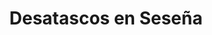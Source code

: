 ---
id: 'service-15'
title: 'Desatascos en Seseña'
titleMeta: "Desatascos y Poceros en Seseña - Servicio Profesional 24/7"
lugar: 'Seseña'
mediumImage: 'desatascossesena-lg.webp'
largeImage: 'desatascossesena-md.webp'
metaContent: "Desatascos y Poceros en Seseña: Servicio profesional 24/7🚽👷‍♂️ Soluciona problemas de tuberías y saneamiento con rapidez y eficacia. ¡Contáctanos! 📞💧"
detailBreadcrumbSubTitle: 'Single Service'
detailBreadcrumbDesc: 'Empresa de poceros en Seseña con los mejores precios'
canonical: https://www.desatascos-madrid.com/desatascos/sesena


title2: 'Desatascos en Seseña'
#PARRAFO color negro de fondo y letras en verde
detailSubTitle: 'Desatascos y Obras de Pocería en Seseña: Servicios Profesionales con Desatascos Pociten'

#PARRAFO slider
parrafo: "Mantén tus redes de alcantarillado y saneamiento en perfecto estado con Desatascos Pociten: la opción ideal en desatascos y obras de pocería en Seseña"

#PARRAFO Primera pregunta



descripcion: "<p>Si hay algo que preocupa a los vecinos de Seseña, es el adecuado mantenimiento de las redes de alcantarillado y saneamiento. Una obstrucción en las tuberías puede causar graves problemas de salud y medio ambiente, además de la incomodidad que implica. Por suerte, existe una empresa que se preocupa por ofrecer servicios profesionales y de calidad en desatascos y obras de pocería en Seseña, y esa empresa se llama Desatascos Pociten.</p>"
detailDesc: ""

#PARRAFO Segunda pregunta

pregunta2: ¿Qué es Desatascos Pociten?
descripcion1: "Desatascos Pociten es una empresa con una amplia trayectoria en el mercado de servicios de desatascos y obras de pocería en Seseña. Con más de 10 años de experiencia, se han convertido en la opción preferida de los vecinos de la zona gracias a su compromiso con la excelencia y la satisfacción del cliente."
descripcion2: ""

#PARRAFO Tercera pregunta

pregunta3: Servicios que Ofrece Desatascos Pociten
descripcion3: "Desatascos Pociten ofrece una amplia variedad de servicios relacionados con el mantenimiento, reparación y limpieza de las redes de alcantarillado y saneamiento en Seseña. Algunos de sus servicios más destacados son:"

#Set inner Html con contenido variable

contenidoDescripcion: "
<h3>Desatascos</h3>
<p>Cuando se produce una obstrucción en las tuberías, es importante actuar rápidamente para evitar que la situación empeore. Desatascos Pociten cuenta con un equipo de profesionales altamente capacitados y equipados con las últimas tecnologías en desatascos, para solucionar el problema de forma rápida y eficiente.</p>
<br>

<h3>Limpieza de alcantarillado y saneamiento</h3>
<p>La acumulación de sedimentos y residuos en las redes de alcantarillado y saneamiento puede causar problemas de salud y medio ambiente. Desatascos Pociten ofrece servicios de limpieza profunda de las redes, utilizando técnicas de alta presión y aspiración para eliminar todo tipo de residuos y garantizar el correcto funcionamiento de las tuberías.</p>
<br>
<h3>Inspección de tuberías con cámaras</h3>
<p>Para identificar problemas en las tuberías de forma precisa y evitar daños innecesarios, Desatascos Pociten utiliza tecnología de punta en inspección de tuberías con cámaras de alta definición. De esta manera, es posible detectar obstrucciones, fisuras o roturas en las tuberías de forma no invasiva y con un alto grado de precisión.</p>
<br>
<h3>Obras de pocería</h3>
<p>Cuando se requiere una obra de pocería en Seseña, Desatascos Pociten es la mejor opción. Su equipo de profesionales altamente capacitados y con amplia experiencia en obras de pocería, se encarga de realizar todo tipo de reparaciones y obras de alcantarillado y saneamiento.</p>
<br>
<h2>¿Por qué elegir Desatascos Pociten?</h2>
<p>Elegir Desatascos Pociten es la mejor decisión que puedes tomar en cuanto a servicios de desatascos y obras de pocería en Seseña. Algunas de las razones por las que debes elegirlos son:</p>
<br>
<h3>Experiencia y trayectoria</h3>
<p>Con más de 10 años en el mercado, Desatascos Pociten cuenta con una amplia experiencia de trabajo en el sector de desatascos y obras de pocería en Seseña. Esto les permite ofrecer soluciones rápidas y efectivas a todo tipo de problemas en las redes de alcantarillado y saneamiento.</p>
<br>
<h3>Profesionalismo y compromiso</h3>
<p>En Desatascos Pociten, la satisfacción del cliente es lo más importante. Por eso, su equipo de profesionales trabaja con compromiso y dedicación, garantizando siempre la máxima calidad en sus servicios.</p>
<br>
<h3>Tecnología de punta</h3>
<p>En Desatascos Pociten, están al día con las últimas tecnologías en desatascos y obras de pocería en Seseña. De esta manera, pueden garantizar soluciones rápidas, efectivas y no invasivas a todo tipo de problemas en las redes de alcantarillado y saneamiento.</p>
<br>
<h3>Precios competitivos</h3>
<p>A pesar de ofrecer servicios de alta calidad, los precios de Desatascos Pociten son altamente competitivos. De esta manera, los vecinos de Seseña pueden tener acceso a soluciones profesionales y de calidad sin tener que gastar grandes sumas de dinero.</p>
<br>
<h3>Servicio de emergencia 24/7</h3>
<p>Los problemas en las redes de alcantarillado y saneamiento pueden surgir en cualquier momento, por eso Desatascos Pociten ofrece un servicio de emergencia 24/7. De esta manera, los vecinos de Seseña pueden estar tranquilos sabiendo que siempre habrá alguien disponible para solucionar sus problemas en cualquier momento..</p>
<br>

"

#PARRAFO Cuarta pregunta

descripcion4: "En resumen, Desatascos Pociten es la mejor opción en cuanto a servicios de desatascos y obras de pocería en Seseña. Con su amplia experiencia, compromiso con la calidad y la satisfacción del cliente, tecnología de punta y precios competitivos, son la opción ideal para cualquier problema en las redes de alcantarillado y saneamiento. Además, su servicio de emergencia 24/7 garantiza la tranquilidad de los vecinos de Seseña en todo momento."

#PARRAFO Quinta pregunta



#FAqs de la pagina

accordionData:
 [
    {
      question: '¿Cuánto tiempo tarda Desatascos Pociten en solucionar un problema de obstrucción en las tuberías?',
      answer:
        'El tiempo que tarda en solucionar un problema de obstrucción en las tuberías depende de la complejidad del problema. Sin embargo, gracias a su equipo de profesionales altamente capacitados y equipados con las últimas tecnologías, Desatascos Pociten suele solucionar los problemas de forma rápida y eficiente.',
    },
    {
      question: '¿Qué tipo de tecnología utiliza Desatascos Pociten en la inspección de tuberías con cámaras?',
      answer:
        'Desatascos Pociten utiliza cámaras de alta definición para la inspección de tuberías. De esta manera, pueden identificar problemas de forma precisa y no invasiva, evitando daños innecesarios en las tuberías.
',
    },
    {
      question: '¿Cuánto cuesta el servicio de desatascos de Desatascos Pociten?',
      answer:
        'Los precios de Desatascos Pociten dependen de la complejidad del problema y el tipo de servicio que se requiera. Sin embargo, son altamente competitivos y ofrecen soluciones de alta calidad a precios accesibles.',
    },
      {
      question: '¿Desatascos Pociten ofrece garantía en sus servicios?',
      answer: 'Sí, Desatascos Pociten ofrece garantía en sus servicios. Su compromiso con la satisfacción del cliente los lleva a ofrecer garantía en todas las soluciones que ofrecen, garantizando así la tranquilidad de los vecinos de Seseña.'
    },
      {
      question: '¿Qué debo hacer si tengo un problema en las redes de alcantarillado o saneamiento en Seseña?',
      answer:
        'Si tienes un problema en las redes de alcantarillado o saneamiento en Seseña, lo mejor es contactar a Desatascos Pociten. Su equipo de profesionales altamente capacitados y con amplia experiencia en desatascos y obras de pocería en Seseña, se encargarán de solucionar el problema de forma rápida, efectiva y profesional.'
    },
  ]

#OPCIONES LI

option1: '✅ Pisos y viviendas en general con problemas de atascos en bañeras, fregaderos o inodoros.'
option2: '✅ Chalets individuales, adosados o pareados de clientes particulares en general con problemas de atascos en arquetas de hojas o tierra. '
option3: '✅ Colegios con atascos en general de aseos y arquetas de patios.'
option4: '✅ Urbanizaciones con atascos, arquetas deterioradas, problemas de tuberías o bajantes.'
option5: '✅ Restaurantes con problemas de atascos en cocina, fregaderos o en los aseos de los clientes.'
option6: '✅ Instalaciones deportivas con problemas en los desagües de las piscina o vaciado de arquetas en los vestuarios.'
option7: '✅ Hoteles para el mantenimiento de sus instalaciones, queriendo dar siempre el mejor servicio a sus huéspedes.'
option 8: '✅ Multinacionales para incidencias o mantenimiento de las instalaciones distribuidas en sus oficinas.'
option 9: '✅ Naves industriales, que generan residuos que sin remedio se acumulan en sus arquetas produciendo atrancos.'


#PARRAFO TEXTO FONDO NEGRO LETRAS VERDES ANTES DE BOTON

parrafo1: '<h2>24 HORAS A TU SERVICIO</h2>'

isFeatured: true
---